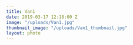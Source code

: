 ```yaml
---
title: Van1
date: 2019-03-17 12:18:00 Z
image: "/uploads/Van1.jpg"
thumbnail_image: "/uploads/Van1_thumbnail.jpg"
layout: photo
---
```


